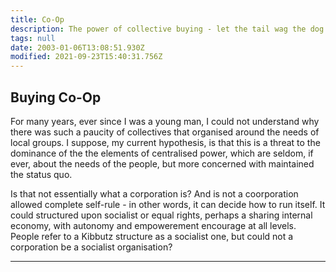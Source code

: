 ```yaml
---
title: Co-Op
description: The power of collective buying - let the tail wag the dog.
tags: null
date: 2003-01-06T13:08:51.930Z
modified: 2021-09-23T15:40:31.756Z
---
```


## Buying Co-Op

For many years, ever since I was a young man, I could not understand why there was such a paucity of collectives that organised around the needs of local groups. I suppose, my current hypothesis, is that this is a threat to the dominance of the the elements of centralised power, which are seldom, if ever, about the needs of the people, but more concerned with maintained the status quo.

Is that not essentially what a corporation is? And is not a coorporation allowed complete self-rule - in other words, it can decide how to run itself. It could structured upon socialist or equal rights, perhaps a sharing internal economy, with autonomy and empowerement encourage at all levels. People refer to a Kibbutz structure as a socialist one, but could not a corporation be a socialist organisation?

---
